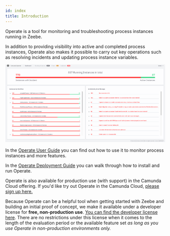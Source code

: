 ```yaml
---
id: index
title: Introduction
---
```


Operate is a tool for monitoring and troubleshooting process instances running in Zeebe.

<!--
import ThemedImage from '@theme/ThemedImage';

<ThemedImage
alt="Operate Introduction"
sources={{
light: useBaseUrl('img/operate-introduction_light.png'),
dark: useBaseUrl('img/operate-introduction_dark.png'),
}}
/>;
-->
In addition to providing visibility into active and completed process instances, Operate also makes it possible to carry out key operations such as resolving <!-- FIXME: [incidents](/reference/incidents.html) --> incidents and updating process instance variables.

![operate-introduction](img/operate-introduction_light.png)

In the [Operate User Guide](userguide/basic-operate-navigation) you can find out how to use it to monitor process instances and more features.

In the [Operate Deployment Guide](deployment/install-and-start) you can walk through how to install and run Operate. 

Operate is also available for production use (with support) in the Camunda Cloud offering.
If you'd like try out Operate in the Camunda Cloud, [please sign up here.](https://accounts.cloud.camunda.io/signup)

Because Operate can be a helpful tool when getting started with Zeebe and building an initial proof of concept, we make it available under a developer license for **free, non-production use**. [You can find the developer license here](https://zeebe.io/legal/operate-evaluation-license/). There are no restrictions under this license when it comes to the length of the evaluation period or the available feature set _as long as you use Operate in non-production environments only._
 
